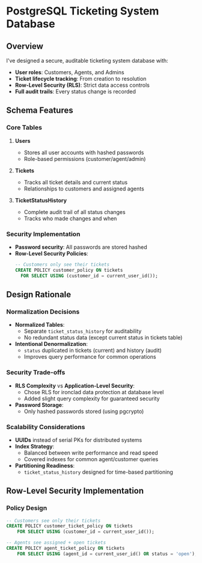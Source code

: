 
# PostgreSQL Ticketing System Database

## Overview

I've designed a secure, auditable ticketing system database with:

- **User roles**: Customers, Agents, and Admins
- **Ticket lifecycle tracking**: From creation to resolution
- **Row-Level Security (RLS)**: Strict data access controls
- **Full audit trails**: Every status change is recorded

## Schema Features

### Core Tables

1. **Users**

   - Stores all user accounts with hashed passwords
   - Role-based permissions (customer/agent/admin)
2. **Tickets**

   - Tracks all ticket details and current status
   - Relationships to customers and assigned agents
3. **TicketStatusHistory**

   - Complete audit trail of all status changes
   - Tracks who made changes and when

### Security Implementation

- **Password security**: All passwords are stored hashed
- **Row-Level Security Policies**:
  ```sql
  -- Customers only see their tickets
  CREATE POLICY customer_policy ON tickets
    FOR SELECT USING (customer_id = current_user_id());
  ```

## Design Rationale

### Normalization Decisions

- **Normalized Tables**:
  - Separate `ticket_status_history` for auditability
  - No redundant status data (except current status in tickets table)
- **Intentional Denormalization**:
  - `status` duplicated in tickets (current) and history (audit)
  - Improves query performance for common operations

### Security Trade-offs

- **RLS Complexity** vs **Application-Level Security**:
  - Chose RLS for ironclad data protection at database level
  - Added slight query complexity for guaranteed security
- **Password Storage**:
  - Only hashed passwords stored (using pgcrypto)

### Scalability Considerations

- **UUIDs** instead of serial PKs for distributed systems
- **Index Strategy**:
  - Balanced between write performance and read speed
  - Covered indexes for common agent/customer queries
- **Partitioning Readiness**:
  - `ticket_status_history` designed for time-based partitioning

## Row-Level Security Implementation

### Policy Design

```sql
-- Customers see only their tickets
CREATE POLICY customer_ticket_policy ON tickets
    FOR SELECT USING (customer_id = current_user_id());

-- Agents see assigned + open tickets  
CREATE POLICY agent_ticket_policy ON tickets
    FOR SELECT USING (agent_id = current_user_id() OR status = 'open');
```
